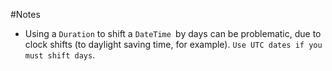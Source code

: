 #Notes
- Using a `Duration` to shift a `DateTime `by days can be problematic, due to clock shifts (to daylight saving time, for example). `Use UTC dates if you must shift days`.
